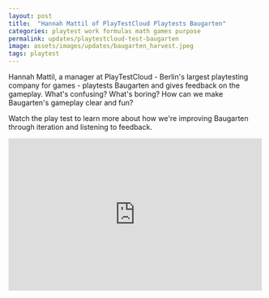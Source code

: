 ```yaml
---
layout: post
title:  "Hannah Mattil of PlayTestCloud Playtests Baugarten"
categories: playtest work formulas math games purpose 
permalink: updates/playtestcloud-test-baugarten
image: assets/images/updates/baugarten_harvest.jpeg
tags: playtest
---
```


Hannah Mattil, a manager at PlayTestCloud - Berlin's largest playtesting company for games - playtests Baugarten and gives feedback on the gameplay. What's confusing? What's boring? How can we make Baugarten's gameplay clear and fun? 

Watch the play test to learn more about how we're improving Baugarten through iteration and listening to feedback.

<iframe width="500" height="300" src="https://www.youtube.com/embed/X5riJDo2WQ4" title="YouTube video player" frameborder="0" allow="accelerometer; autoplay; clipboard-write; encrypted-media; gyroscope; picture-in-picture" allowfullscreen></iframe>

<br>
<br>
